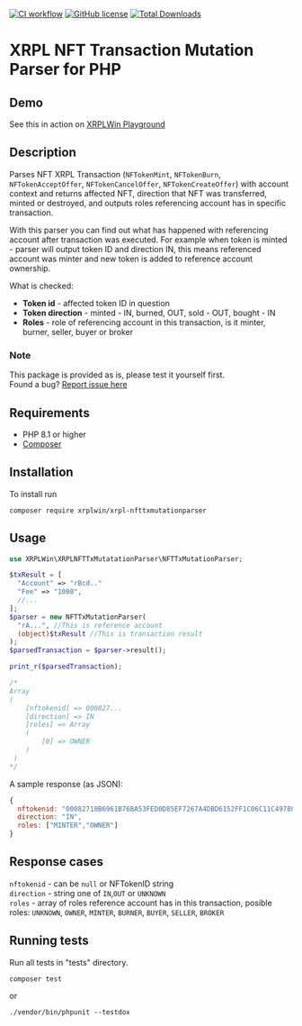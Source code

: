 [![CI workflow](https://github.com/XRPLWin/XRPL-NFTTxMutationParser/actions/workflows/main.yml/badge.svg)](https://github.com/XRPLWin/XRPL-NFTTxMutationParser/actions/workflows/main.yml)
[![GitHub license](https://img.shields.io/github/license/XRPLWin/XRPL-NFTTxMutationParser)](https://github.com/XRPLWin/XRPL-NFTTxMutationParser/blob/main/LICENSE)
[![Total Downloads](https://img.shields.io/packagist/dt/xrplwin/xrpl-nfttxmutationparser.svg?style=flat)](https://packagist.org/packages/xrplwin/xrpl-nfttxmutationparser)

# XRPL NFT Transaction Mutation Parser for PHP

## Demo

See this in action on [XRPLWin Playground](https://playground.xrpl.win/play/xrpl-nft-transaction-mutation-parser)

## Description

Parses NFT XRPL Transaction (`NFTokenMint`, `NFTokenBurn`, `NFTokenAcceptOffer`, `NFTokenCancelOffer`, `NFTokenCreateOffer`) with account context and returns affected NFT, direction that NFT was transferred, minted or destroyed, and outputs roles referencing account has in specific transaction.

With this parser you can find out what has happened with referencing account after transaction was executed. For example when token is minted - parser will output token ID and direction IN, this means referenced account was minter and new token is added to reference account ownership.

What is checked:

- **Token id** - affected token ID in question
- **Token direction** - minted - IN, burned, OUT, sold - OUT, bought - IN
- **Roles** - role of referencing account in this transaction, is it minter, burner, seller, buyer or broker

### Note

This package is provided as is, please test it yourself first.  
Found a bug? [Report issue here](https://github.com/XRPLWin/XRPL-NFTTxMutationParser/issues/new)

## Requirements
- PHP 8.1 or higher
- [Composer](https://getcomposer.org/)

## Installation
To install run

```
composer require xrplwin/xrpl-nfttxmutationparser
```

## Usage
```PHP
use XRPLWin\XRPLNFTTxMutatationParser\NFTTxMutationParser;

$txResult = [
  "Account" => "rBcd.." 
  "Fee" => "1000",
  //...
];
$parser = new NFTTxMutationParser(
  "rA...", //This is reference account
  (object)$txResult //This is transaction result
);
$parsedTransaction = $parser->result();

print_r($parsedTransaction);

/*
Array
(
    [nftokenid] => 000827...
    [direction] => IN
    [roles] => Array
    (
        [0] => OWNER
    )
 )
*/
```

A sample response (as JSON):

```javascript
{
  nftokenid: "00082710B6961B76BA53FED0D85EF7267A4DBD6152FF1C06C11C4978000001DE",
  direction: "IN",
  roles: ["MINTER","OWNER"]
}
```

## Response cases

`nftokenid` - can be `null` or NFTokenID string  
`direction` - string one of `IN`,`OUT` or `UNKNOWN`  
`roles` - array of roles reference account has in this transaction, posible roles: `UNKNOWN`, `OWNER`, `MINTER`, `BURNER`, `BUYER`, `SELLER`, `BROKER`

## Running tests
Run all tests in "tests" directory.
```
composer test
```
or
```
./vendor/bin/phpunit --testdox
```
